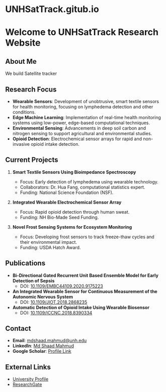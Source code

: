 # UNHSatTrack.gitub.io
# Welcome to UNHSatTrack Research Website

## About Me
We build Satellite tracker

## Research Focus
- **Wearable Sensors**: Development of unobtrusive, smart textile sensors for health monitoring, focusing on lymphedema detection and other conditions.
- **Edge Machine Learning**: Implementation of real-time health monitoring systems using low-power, edge-based computational techniques.
- **Environmental Sensing**: Advancements in deep soil carbon and nitrogen sensing to support agricultural and environmental studies.
- **Opioid Detection**: Electrochemical sensor arrays for rapid and non-invasive opioid intake detection.

## Current Projects
1. **Smart Textile Sensors Using Bioimpedance Spectroscopy**  
   - Focus: Early detection of lymphedema using wearable technology.
   - Collaborators: Dr. Hua Fang, computational statistics expert.
   - Funding: National Science Foundation (NSF).

2. **Integrated Wearable Electrochemical Sensor Array**  
   - Focus: Rapid opioid detection through human sweat.
   - Funding: NH Bio-Made Seed Funding.

3. **Novel Frost Sensing Systems for Ecosystem Monitoring**  
   - Focus: Developing frost sensors to track freeze-thaw cycles and their environmental impact.
   - Funding: USDA Hatch Award.

## Publications
- **Bi-Directional Gated Recurrent Unit Based Ensemble Model for Early Detection of Sepsis**  
  - DOI: [10.1109/EMBC44109.2020.9175223](https://doi.org/10.1109/EMBC44109.2020.9175223)
- **An Integrated Wearable Sensor for Continuous Measurement of the Autonomic Nervous System**  
  - DOI: [10.1109/JIOT.2018.2868235](https://doi.org/10.1109/JIOT.2018.2868235)
- **Automatic Detection of Opioid Intake Using Wearable Biosensor**  
  - DOI: [10.1109/ICCNC.2018.8390334](https://doi.org/10.1109/ICCNC.2018.8390334)

## Contact
- **Email**: [mdshaad.mahmud@unh.edu](mailto:mdshaad.mahmud@unh.edu)
- **LinkedIn**: [Md Shaad Mahmud](https://www.linkedin.com/in/mdshaadmahmud/)
- **Google Scholar**: [Profile Link](https://scholar.google.com/citations?user=xxxxxxx)

## External Links
- [University Profile](https://www.unh.edu/ece/mdshaadmahmud)
- [ResearchGate](https://www.researchgate.net/profile/Md_Shaad_Mahmud)
